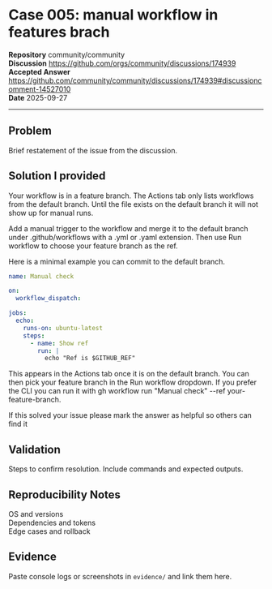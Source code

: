 # Case 005: manual workflow in features brach

**Repository** community/community  
**Discussion** https://github.com/orgs/community/discussions/174939  
**Accepted Answer** https://github.com/community/community/discussions/174939#discussioncomment-14527010  
**Date** 2025-09-27

---

## Problem
Brief restatement of the issue from the discussion.

## Solution I provided
Your workflow is in a feature branch. The Actions tab only lists workflows from the default branch. Until the file exists on the default branch it will not show up for manual runs.

Add a manual trigger to the workflow and merge it to the default branch under .github/workflows with a .yml or .yaml extension. Then use Run workflow to choose your feature branch as the ref.

Here is a minimal example you can commit to the default branch.

```yaml
name: Manual check

on:
  workflow_dispatch:

jobs:
  echo:
    runs-on: ubuntu-latest
    steps:
      - name: Show ref
        run: |
          echo "Ref is $GITHUB_REF"
```

This appears in the Actions tab once it is on the default branch. You can then pick your feature branch in the Run workflow dropdown. If you prefer the CLI you can run it with gh workflow run "Manual check" --ref your-feature-branch.

If this solved your issue please mark the answer as helpful so others can find it


## Validation
Steps to confirm resolution. Include commands and expected outputs.

## Reproducibility Notes
OS and versions  
Dependencies and tokens  
Edge cases and rollback

## Evidence
Paste console logs or screenshots in `evidence/` and link them here.

